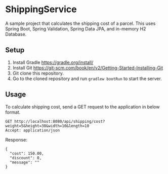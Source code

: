 # ShippingService
A sample project that calculates the shipping cost of a parcel. This uses Spring Boot, Spring Validation, Spring Data JPA, and in-memory H2 Database.

## Setup
1. Install Gradle https://gradle.org/install/
2. Install Git https://git-scm.com/book/en/v2/Getting-Started-Installing-Git
3. Git clone this repository.
4. Go to the cloned repository and run `gradlew bootRun` to start the server.

## Usage
To calculate shipping cost, send a GET request to the application in below format.
```
GET http://localhost:8080/api/shipping/cost?weight=5&height=30&width=10&length=10
Accept: application/json
```
Response:
```
{
  "cost": 150.00,
  "discount": 0,
  "message": ""
}
```
